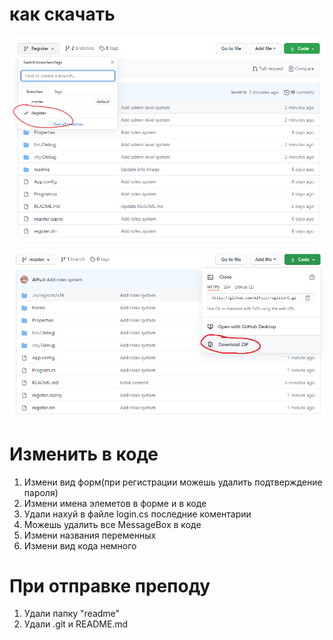 # как скачать

![как скачать](readme/sc1.png "Описание будет тут")
![как скачать](readme/sc2.png "Описание будет тут")

# Изменить в коде
1. Измени вид форм(при регистрации можешь удалить подтверждение пароля)
2. Измени имена элеметов в форме и в коде
3. Удали нахуй в файле login.cs последние коментарии 
4. Можешь удалить все MessageBox в коде 
5. Измени названия переменных
6. Измени вид кода немного

# При отправке преподу 
1. Удали папку "readme"
2. Удали .git и README.md